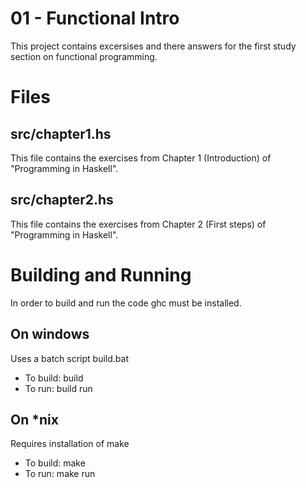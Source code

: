 # 01 - Functional Intro

This project contains excersises and there answers for the first study section on functional programming.

# Files

## src/chapter1.hs

This file contains the exercises from Chapter 1 (Introduction) of "Programming in Haskell".

## src/chapter2.hs

This file contains the exercises from Chapter 2 (First steps) of "Programming in Haskell".

# Building and Running

In order to build and run the code ghc must be installed.

## On windows
Uses a batch script build.bat

* To build: build
* To run: build run

## On *nix
Requires installation of make

* To build: make
* To run: make run


